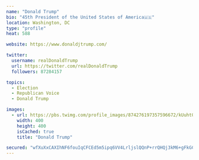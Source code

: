 ```yaml
---
name: "Donald Trump"
bio: "45th President of the United States of America🇺🇸"
location: Washington, DC
type: "profile"
heat: 588

website: https://www.donaldjtrump.com/

twitter:
  username: realDonaldTrump
  url: https://twitter.com/realDonaldTrump
  followers: 87284157

topics:
  - Election
  - Republican Voice
  - Donald Trump

images:
  - url: https://pbs.twimg.com/profile_images/874276197357596672/kUuht00m_400x400.jpg
    width: 400
    height: 400
    isCached: true
    title: "Donald Trump"

secured: "wfXuXxCAXIhNF6fouIqCFCEd5m5ipq6VV4LrljslQQnP+rrQHQj3kM6+gFkGCHN1tdKXFvAQC2Xgkpug+CXfoJNN+ynzizV3Qt0f0Cro3LNmcSvfNJkHY+EEsoa6HeVIiRNi1W7RyWfCqnHsMLOYeKe5zNa7BxGd1B3jyaxQQwjP7Iv7UNJu/7unTg4WzytUaAFg7Z+8Vf59+vHM37sEPU9f0tOtJJX8kT8qRo9QZTaiFJvv0k2Px733jfaCyDDYR979ekLD6Nm/npM4Mg4fmhJppPwJf48gDE6P6lQbbXal2D0Dx+tvQoitGwNWWWjMiAj3k02bycL+954JxtGRu0JpQWa91+db6S0+C+hJAC/c37ccDPuICNEUJ8LEKTeP45MVxWTp4bf+Ixh2wmoDh09D47eTUucRxkEekBnYGKo=;9DFHG8Hcp4x5U1KDSSSYgg=="
---
```


